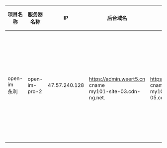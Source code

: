 | 项目名称    | 服务器名称    | IP                                                         | 后台域名        | PC域名    | API域名 | 个推配置                                                 | minio                                                     | 腾讯云                                                  | 亚马逊                                               |  备注    |
| ----------- | ------------- | ------------------------------------------------------------ | ------------------------------------------------------------ | ------------------------------------------------------------ | ------------------------------------------------------------ | ------------------------------------------------------------ | ----------- | ----------- | ----------- | ----------- |
| open-im<br/>永利 | open-im-pro-2 | 47.57.240.128 | <br/>https://admin.weert5.cn<br/>cname<br/>my101-site-03.cdn-ng.net.<br/> | <br/>https://pc.lrbrb88.cn<br/>cname<br/>my101-site-05.cdn-ng.net.<br/> | <br />https://api.aassw8.cn<br/>cname<br/>my101-site-05.cdn-ng.net.<br/><br/>https://api.lrbrb88.cn<br/>cname<br/>my101-site-03.cdn-ng.net.<br/><br/>https://api.kisjanmush.com<br/>cname<br/>my101-site-03.cdn-ng.net.<br/> | app id:<br/>yRB8Ox6Jox8UUhuBMvKLw<br/><br/>app key：<br/>GIeaRTyFVx6A2Rld1S9JF<br/>app 密钥：<br/>irCSqOE48V9wUiVXibdJW7 <br/><br/>主密钥：<br/>F5aWrY02Rv8XBGyG7ZF7E7<br/> | 服务器名称：pro-2-minio<br />服务器IP：8.212.20.138<br /><br/>https://minio.aushanbgts.com<br/>cname<br/>my101-site-03.cdn-ng.net.<br/><br/>shebainkl.com<br/><br/>https://portal.kisjanmush.com<br/>cname<br/>my101-site-05.cdn-ng.net.<br/>47.57.240.128<br /><br />https://www.ryshaujknsg.com<br/>cname<br/>f42a34db.u.fn01.vip. | 见文档 | <br/>永利open-im 接入s3域名<br/>xzjamsinhy.com<br/>alijknmuhg.com |      |
|  |  |  |  |  |  |  |  |  |  | |